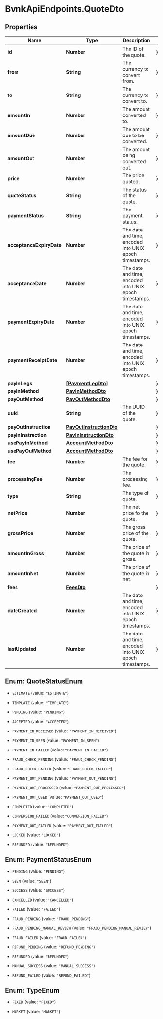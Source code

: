 # BvnkApiEndpoints.QuoteDto

## Properties

Name | Type | Description | Notes
------------ | ------------- | ------------- | -------------
**id** | **Number** | The ID of the quote. | [optional] 
**from** | **String** | The currency to convert from. | [optional] 
**to** | **String** | The currency to convert to. | [optional] 
**amountIn** | **Number** | The amount converted to. | [optional] 
**amountDue** | **Number** | The amount due to be converted. | [optional] 
**amountOut** | **Number** | The amount being converted out. | [optional] 
**price** | **Number** | The price quoted. | [optional] 
**quoteStatus** | **String** | The status of the quote. | [optional] 
**paymentStatus** | **String** | The payment status. | [optional] 
**acceptanceExpiryDate** | **Number** | The date and time, encoded into UNIX epoch timestamps. | [optional] 
**acceptanceDate** | **Number** | The date and time, encoded into UNIX epoch timestamps. | [optional] 
**paymentExpiryDate** | **Number** | The date and time, encoded into UNIX epoch timestamps. | [optional] 
**paymentReceiptDate** | **Number** | The date and time, encoded into UNIX epoch timestamps. | [optional] 
**payInLegs** | [**[PaymentLegDto]**](PaymentLegDto.md) |  | [optional] 
**payInMethod** | [**PayInMethodDto**](PayInMethodDto.md) |  | [optional] 
**payOutMethod** | [**PayOutMethodDto**](PayOutMethodDto.md) |  | [optional] 
**uuid** | **String** | The UUID of the quote. | [optional] 
**payOutInstruction** | [**PayOutInstructionDto**](PayOutInstructionDto.md) |  | [optional] 
**payInInstruction** | [**PayInInstructionDto**](PayInInstructionDto.md) |  | [optional] 
**usePayInMethod** | [**AccountMethodDto**](AccountMethodDto.md) |  | [optional] 
**usePayOutMethod** | [**AccountMethodDto**](AccountMethodDto.md) |  | [optional] 
**fee** | **Number** | The fee for the quote. | [optional] 
**processingFee** | **Number** | The processing fee. | [optional] 
**type** | **String** | The type of quote. | [optional] 
**netPrice** | **Number** | The net price fo the quote. | [optional] 
**grossPrice** | **Number** | The gross price of the quote. | [optional] 
**amountInGross** | **Number** | The price of the quote in gross. | [optional] 
**amountInNet** | **Number** | The price of the quote in net. | [optional] 
**fees** | [**FeesDto**](FeesDto.md) |  | [optional] 
**dateCreated** | **Number** | The date and time, encoded into UNIX epoch timestamps. | [optional] 
**lastUpdated** | **Number** | The date and time, encoded into UNIX epoch timestamps. | [optional] 



## Enum: QuoteStatusEnum


* `ESTIMATE` (value: `"ESTIMATE"`)

* `TEMPLATE` (value: `"TEMPLATE"`)

* `PENDING` (value: `"PENDING"`)

* `ACCEPTED` (value: `"ACCEPTED"`)

* `PAYMENT_IN_RECEIVED` (value: `"PAYMENT_IN_RECEIVED"`)

* `PAYMENT_IN_SEEN` (value: `"PAYMENT_IN_SEEN"`)

* `PAYMENT_IN_FAILED` (value: `"PAYMENT_IN_FAILED"`)

* `FRAUD_CHECK_PENDING` (value: `"FRAUD_CHECK_PENDING"`)

* `FRAUD_CHECK_FAILED` (value: `"FRAUD_CHECK_FAILED"`)

* `PAYMENT_OUT_PENDING` (value: `"PAYMENT_OUT_PENDING"`)

* `PAYMENT_OUT_PROCESSED` (value: `"PAYMENT_OUT_PROCESSED"`)

* `PAYMENT_OUT_USED` (value: `"PAYMENT_OUT_USED"`)

* `COMPLETED` (value: `"COMPLETED"`)

* `CONVERSION_FAILED` (value: `"CONVERSION_FAILED"`)

* `PAYMENT_OUT_FAILED` (value: `"PAYMENT_OUT_FAILED"`)

* `LOCKED` (value: `"LOCKED"`)

* `REFUNDED` (value: `"REFUNDED"`)





## Enum: PaymentStatusEnum


* `PENDING` (value: `"PENDING"`)

* `SEEN` (value: `"SEEN"`)

* `SUCCESS` (value: `"SUCCESS"`)

* `CANCELLED` (value: `"CANCELLED"`)

* `FAILED` (value: `"FAILED"`)

* `FRAUD_PENDING` (value: `"FRAUD_PENDING"`)

* `FRAUD_PENDING_MANUAL_REVIEW` (value: `"FRAUD_PENDING_MANUAL_REVIEW"`)

* `FRAUD_FAILED` (value: `"FRAUD_FAILED"`)

* `REFUND_PENDING` (value: `"REFUND_PENDING"`)

* `REFUNDED` (value: `"REFUNDED"`)

* `MANUAL_SUCCESS` (value: `"MANUAL_SUCCESS"`)

* `REFUND_FAILED` (value: `"REFUND_FAILED"`)





## Enum: TypeEnum


* `FIXED` (value: `"FIXED"`)

* `MARKET` (value: `"MARKET"`)




